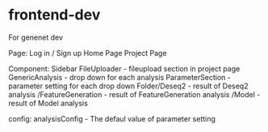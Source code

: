 # frontend-dev
For genenet dev

Page:
Log in / Sign up
Home Page 
Project Page

Component:
Sidebar 
FileUploader - fileupload section in project page
GenericAnalysis - drop down for each analysis 
ParameterSection - parameter setting for each drop down
Folder/Deseq2 - result of Deseq2 analysis
      /FeatureGeneration - result of FeatureGeneration analysis
      /Model - result of Model analysis

config:
analysisConfig - The defaul value of parameter setting





